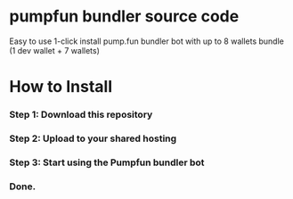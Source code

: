# pumpfun bundler source code
Easy to use 1-click install pump.fun bundler bot with up to 8 wallets bundle (1 dev wallet + 7 wallets)

# How to Install

### Step 1: Download this repository 
### Step 2: Upload to your shared hosting
### Step 3: Start using the Pumpfun bundler bot

### Done.
